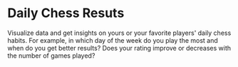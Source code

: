 # Daily Chess Resuts

Visualize data and get insights on yours or your favorite players' daily chess habits.
For example, in which day of the week do you play the most and when do you get better results?
Does your rating improve or decreases with the number of games played? 